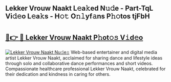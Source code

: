 ## Lekker Vrouw Naakt L𝚎a𝚔ed N𝚞𝚍e - Part-TqL Vi𝚍𝚎o L𝚎a𝚔s - H𝚘𝚝 O𝚗𝚕yf𝚊ns P𝚑𝚘tos tjFbH

# <h2><a href="http://kf3ypt.oniu.top/?m=Lekker+Vrouw+Naakt">🔗👉 🔴 Lekker Vrouw Naakt P𝚑ot𝚘𝚜 V𝚒d𝚎o</a></h2>

[![Lekker Vrouw Naakt Nu𝚍e𝚜](https://i.imgur.com/0qMVB7G.gif)](http://kf3ypt.oniu.top/?m=Lekker+Vrouw+Naakt)
Web-based entertainer and digital media artist Lekker Vrouw Naakt, acclaimed for sharing dance and lifestyle ideas through solo and collaborative dance performances and short videos. Compassionate healthcare professional Lekker Vrouw Naakt, celebrated for their dedication and kindness in caring for others.  
